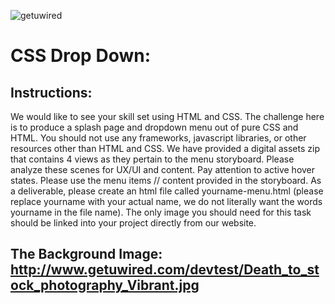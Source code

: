 ![getuwired](https://user-images.githubusercontent.com/55994508/88508558-b2d34d80-cfa4-11ea-9069-034f8cfb35af.jpg)

# CSS Drop Down:

## Instructions:

We would like to see your skill set using HTML and CSS. The challenge here is to produce a splash page and dropdown menu out of pure CSS and HTML. You should not use any frameworks, javascript libraries, or other resources other than HTML and CSS. We have provided a digital assets zip that contains 4 views as they pertain to the menu storyboard. Please analyze these scenes for UX/UI and content. Pay attention to active hover states. Please use the menu items // content provided in the storyboard. As a deliverable, please create an html file called yourname-menu.html (please replace yourname with your actual name, we do not literally want the words yourname in the file name). The only image you should need for this task should be linked into your project directly from our website.

## The Background Image: http://www.getuwired.com/devtest/Death_to_stock_photography_Vibrant.jpg
